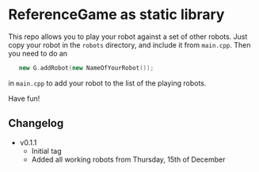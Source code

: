 # ReferenceGame as static library

This repo allows you to play your robot against a set of other robots.
Just copy your robot in the `robots` directory, and include it from
`main.cpp`.
Then you need to do an 

```cpp
   new G.addRobot(new NameOfYourRobot());
```

in `main.cpp` to add your robot to the list of the playing robots.

Have fun!

## Changelog

- v0.1.1
  - Initial tag
  - Added all working robots from Thursday, 15th of December